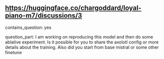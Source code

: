 ## https://huggingface.co/chargoddard/loyal-piano-m7/discussions/3

contains_question: yes

question_part: I am working on reproducing this model and then do some ablative experiment. Is it possible for you to share the axolotl config or more details about the training. Also did you start from base mistral or some other finetune